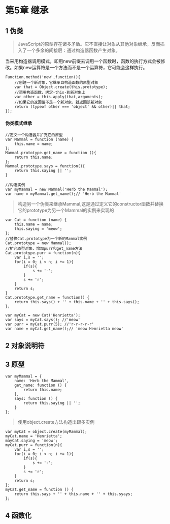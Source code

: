 # 第5章 继承
## 1 伪类
> JavaScript的原型存在诸多矛盾。它不直接让对象从其他对象继承，反而插入了一个多余的间接层：通过构造器函数产生对象。

当采用构造器调用模式，即用new前缀去调用一个函数时，函数的执行方式会被修改。如果new运算符是一个方法而不是一个运算符，它可能会这样执行。
```
Function.method('new',function(){
    //创建一个新对象，它继承自构造函数的原型对象
    var that = Object.create(this.prototype);
    //调用构造函数，绑定-this-到新对象上
    var other = this.apply(that,arguments);
    //如果它的返回值不是一个新对象，就返回该新对象
    return (typeof other === 'object' && other)|| that;
});
```

#### 伪类模式继承
```
//定义一个构造器并扩充它的原型
var Mammal = function (name) {
    this.name = name;
};
Mammal.prototype.get_name = function (){
    return this.name;
};
Mammal.prototype.says = function(){
    return this.saying || '';
}

```
```
//构造实例
var myMammal = new Mammal('Herb the Mammal');
var name = myMammal.get_name();// 'Herb the Mammal'
```
> 构造另一个伪类来继承Mammal,这是通过定义它的constructor函数并替换它的prototype为另一个Mammal的实例来实现的
```
var Cat = function (name) {
    this.name = name;
    this.saying = 'meow';
};
//替换Cat.prototype为一个新的Mammal实例
Cat.prototype = new Mammal();
//扩充原型对象，增加purr和get_name方法
Cat.prototype.purr = function(n){
    var i,s = '';
    for(i = 0; i < n; i += 1){
        if(s){
            s += '-';
        }
        s += 'r';
    }
    return s;
}
Cat.prototype.get_name = function() {
    return this.says() + '' + this.name + '' + this.says();
};

var myCat = new Cat('Henrietta');
var says = myCat.says(); //'meow'
var purr = myCat.purr(5); //'r-r-r-r-r'
var name = myCat.get_name();// 'meow Henrietta meow'
```

## 2 对象说明符

## 3 原型
```
var myMammal = {
    name: 'Herb the Mammal',
    get_name: function () {
        return this.name;
    },
    says: function () {
        return this.saying || '';
    }
};
```
> 使用object.create方法构造出跟多实例

```
var myCat = object.create(myMammal);
myCat.name = 'Henrietta';
mayCat.saying = 'meow';
myCat.purr = function(n){
    var i,s = '';
    for(i = 0; i < n; i += 1){
        if(s){
            s += '-';
        }
        s += 'r';
    }
    return s;
};
myCat.get_name = function () {
    return this.says + '' + this.name + '' + this.syays;
};

```

## 4 函数化
